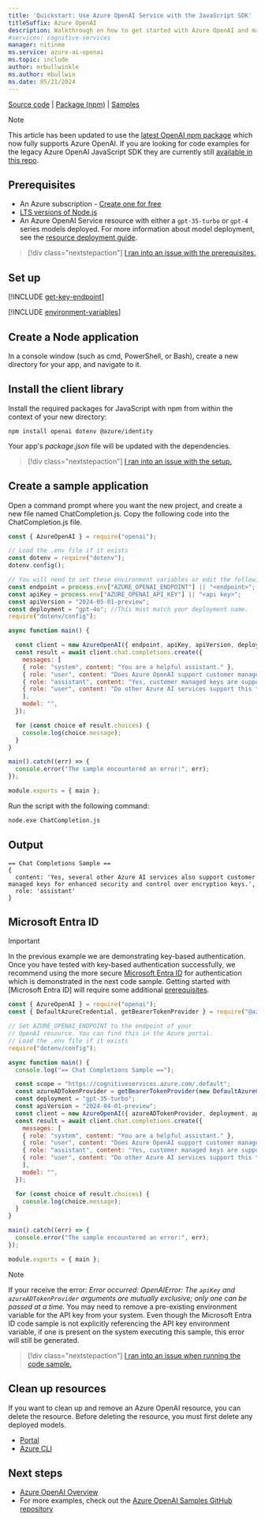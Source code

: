 ```yaml
---
title: 'Quickstart: Use Azure OpenAI Service with the JavaScript SDK'
titleSuffix: Azure OpenAI
description: Walkthrough on how to get started with Azure OpenAI and make your first chat completions call with the JavaScript SDK. 
#services: cognitive-services
manager: nitinme
ms.service: azure-ai-openai
ms.topic: include
author: mrbullwinkle
ms.author: mbullwin
ms.date: 05/21/2024
---
```


[Source code](https://github.com/openai/openai-node) | [Package (npm)](https://www.npmjs.com/package/openai) | [Samples](https://github.com/Azure/azure-sdk-for-js/tree/openai-azure-samples/sdk/openai/openai/samples/v1-beta/javascript)

> [!NOTE]
> This article has been updated to use the [latest OpenAI npm package](https://www.npmjs.com/package/openai) which now fully supports Azure OpenAI. If you are looking for code examples for the legacy Azure OpenAI JavaScript SDK they are currently still [available in this repo](https://github.com/Azure/azure-sdk-for-js/tree/main/sdk/openai/openai/samples/v1-beta/javascript).

## Prerequisites

- An Azure subscription - [Create one for free](https://azure.microsoft.com/free/cognitive-services?azure-portal=true)
- [LTS versions of Node.js](https://github.com/nodejs/release#release-schedule)
- An Azure OpenAI Service resource with either a `gpt-35-turbo` or `gpt-4` series models deployed. For more information about model deployment, see the [resource deployment guide](../how-to/create-resource.md).

> [!div class="nextstepaction"]
> [I ran into an issue with the prerequisites.](https://microsoft.qualtrics.com/jfe/form/SV_0Cl5zkG3CnDjq6O?PLanguage=JAVASCRIPT&Pillar=AOAI&Product=Chatgpt&Page=quickstart&Section=Prerequisites)

## Set up

[!INCLUDE [get-key-endpoint](get-key-endpoint.md)]

[!INCLUDE [environment-variables](environment-variables.md)]

## Create a Node application

In a console window (such as cmd, PowerShell, or Bash), create a new directory for your app, and navigate to it. 

## Install the client library

Install the required packages for JavaScript with npm from within the context of your new directory:

```console
npm install openai dotenv @azure/identity
```

Your app's _package.json_ file will be updated with the dependencies.

> [!div class="nextstepaction"]
> [I ran into an issue with the setup.](https://microsoft.qualtrics.com/jfe/form/SV_0Cl5zkG3CnDjq6O?PLanguage=JAVASCRIPT&Pillar=AOAI&Product=Chatgpt&Page=quickstart&Section=Set-up-the-environment)

## Create a sample application

Open a command prompt where you want the new project, and create a new file named ChatCompletion.js. Copy the following code into the ChatCompletion.js file.

```javascript
const { AzureOpenAI } = require("openai");

// Load the .env file if it exists
const dotenv = require("dotenv");
dotenv.config();

// You will need to set these environment variables or edit the following values
const endpoint = process.env["AZURE_OPENAI_ENDPOINT"] || "<endpoint>";
const apiKey = process.env["AZURE_OPENAI_API_KEY"] || "<api key>";
const apiVersion = "2024-05-01-preview";
const deployment = "gpt-4o"; //This must match your deployment name.
require("dotenv/config");

async function main() {

  const client = new AzureOpenAI({ endpoint, apiKey, apiVersion, deployment });
  const result = await client.chat.completions.create({
    messages: [
    { role: "system", content: "You are a helpful assistant." },
    { role: "user", content: "Does Azure OpenAI support customer managed keys?" },
    { role: "assistant", content: "Yes, customer managed keys are supported by Azure OpenAI?" },
    { role: "user", content: "Do other Azure AI services support this too?" },
    ],
    model: "",
  });

  for (const choice of result.choices) {
    console.log(choice.message);
  }
}

main().catch((err) => {
  console.error("The sample encountered an error:", err);
});

module.exports = { main };
```

Run the script with the following command:

```cmd
node.exe ChatCompletion.js
```

## Output

```output
== Chat Completions Sample ==
{
  content: 'Yes, several other Azure AI services also support customer managed keys for enhanced security and control over encryption keys.',
  role: 'assistant'
}
```

## Microsoft Entra ID

> [!IMPORTANT]
> In the previous example we are demonstrating key-based authentication. Once you have tested with key-based authentication successfully, we recommend using the more secure [Microsoft Entra ID](/entra/fundamentals/whatis) for authentication which is demonstrated in the next code sample. Getting started with [Microsoft Entra ID] will require some additional [prerequisites](https://www.npmjs.com/package/@azure/identity).

```javascript
const { AzureOpenAI } = require("openai");
const { DefaultAzureCredential, getBearerTokenProvider } = require("@azure/identity");

// Set AZURE_OPENAI_ENDPOINT to the endpoint of your
// OpenAI resource. You can find this in the Azure portal.
// Load the .env file if it exists
require("dotenv/config");

async function main() {
  console.log("== Chat Completions Sample ==");

  const scope = "https://cognitiveservices.azure.com/.default";
  const azureADTokenProvider = getBearerTokenProvider(new DefaultAzureCredential(), scope);
  const deployment = "gpt-35-turbo";
  const apiVersion = "2024-04-01-preview";
  const client = new AzureOpenAI({ azureADTokenProvider, deployment, apiVersion });
  const result = await client.chat.completions.create({
    messages: [
    { role: "system", content: "You are a helpful assistant." },
    { role: "user", content: "Does Azure OpenAI support customer managed keys?" },
    { role: "assistant", content: "Yes, customer managed keys are supported by Azure OpenAI?" },
    { role: "user", content: "Do other Azure AI services support this too?" },
    ],
    model: "",
  });

  for (const choice of result.choices) {
    console.log(choice.message);
  }
}

main().catch((err) => {
  console.error("The sample encountered an error:", err);
});

module.exports = { main };
```
> [!NOTE]
> If your receive the error: *Error occurred: OpenAIError: The `apiKey` and `azureADTokenProvider` arguments are mutually exclusive; only one can be passed at a time.* You may need to remove a pre-existing environment variable for the API key from your system. Even though the Microsoft Entra ID code sample is not explicitly referencing the API key environment variable, if one is present on the system executing this sample, this error will still be generated.

> [!div class="nextstepaction"]
> [I ran into an issue when running the code sample.](https://microsoft.qualtrics.com/jfe/form/SV_0Cl5zkG3CnDjq6O?PLanguage=JAVASCRIPT&Pillar=AOAI&Product=Chatgpt&Page=quickstart&Section=Create-application)

## Clean up resources

If you want to clean up and remove an Azure OpenAI resource, you can delete the resource. Before deleting the resource, you must first delete any deployed models.

- [Portal](../../multi-service-resource.md?pivots=azportal#clean-up-resources)
- [Azure CLI](../../multi-service-resource.md?pivots=azcli#clean-up-resources)

## Next steps

* [Azure OpenAI Overview](../overview.md)
* For more examples, check out the [Azure OpenAI Samples GitHub repository](https://aka.ms/AOAICodeSamples)
